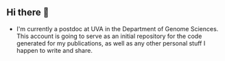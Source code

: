 ## Hi there 👋

- I'm currently a postdoc at UVA in the Department of Genome Sciences. This account is going to serve as an initial repository for the code generated for my publications, as well as any other personal stuff I happen to write and share.

<!--
**Nik-Barbera/Nik-Barbera** is a ✨ _special_ ✨ repository because its `README.md` (this file) appears on your GitHub profile.

Here are some ideas to get you started:

- 🔭 I’m currently working on ...
- 🌱 I’m currently learning ...
- 👯 I’m looking to collaborate on ...
- 🤔 I’m looking for help with ...
- 💬 Ask me about ...
- 📫 How to reach me: ...
- 😄 Pronouns: ...
- ⚡ Fun fact: ...
-->
